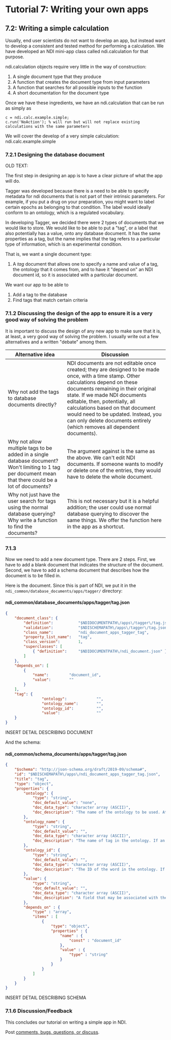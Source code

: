 # Tutorial 7: Writing your own apps

## 7.2: Writing a simple calculation

Usually, end user scientists do not want to develop an app, but instead want to develop a consistent and tested
method for performing a calculation. We have developed an NDI mini-app class called ndi.calculation for that purpose.

ndi.calculation objects require very little in the way of construction:

1. A single document type that they produce
2. A function that creates the document type from input parameters
3. A function that searches for all possible inputs to the function
4. A short documentation for the document type

Once we have these ingredients, we have an ndi.calculation that can be run as simply as

```
c = ndi.calc.example.simple;
c.run('NoAction'); % will run but will not replace existing calculations with the same parameters
```

We will cover the develop of a very simple calculation: ndi.calc.example.simple

### 7.2.1 Designing the database document









OLD TEXT:


The first step in designing an app is to have a clear picture of what the app will do. 

Tagger was developed because there is a need to be able to specify metadata for ndi documents that is not
part of their intrinsic parameters. For example, if you put a drug on your preparation, you might want to
label certain epochs as belonging to that condition. The label would ideally conform to an ontology, which is
a regulated vocabulary.

In developing Tagger, we decided there were 2 types of documents that we would like to store. We would like
to be able to put a "tag", or a label that also potentially has a value, onto any database document.  It has
the same properties as a tag, but the name implies that the tag refers to a particular type of information,
which is an experimental condition.

That is, we want a single document type:

1.  A *tag* document that allows one to specify a name and value of a tag, the ontology that it comes from, and to have it "depend on" an NDI document id, so it is associated with a particular document.

We want our app to be able to 

1. Add a tag to the database
2. Find tags that match certain criteria


### 7.1.2 Discussing the design of the app to ensure it is a very good way of solving the problem

It is important to discuss the design of any new app to make sure that it is, at least, a very good way of
solving the problem. I usually write out a few alternatives and a written "debate" among them.

| Alternative idea | Discussion | 
| ---              |   ----     |
| Why not add the tags to database documents directly? | NDI documents are not editable once created; they are designed to be made once, with a time stamp. Other calculations depend on these documents remaining in their original state. If we made NDI documents editable, then, potentially, all calculations based on that document would need to be updated. Instead, you can only delete documents entirely (which removes all dependent documents). |
| Why not allow multiple tags to be added in a single database document? Won't limiting to 1 tag per document mean that there could be a lot of documents? | The argument against is the same as the above. We can't edit NDI documents. If someone wants to modify or delete one of the entries, they would have to delete the whole document. |
| Why not just have the user search for tags using the normal database querying? Why write a function to find the documents? | This is not necessary but it is a helpful addition; the user could use normal database querying to discover the same things. We offer the function here in the app as a shortcut. | 

### 7.1.3

Now we need to add a new document type. There are 2 steps. First, we have to add a blank document that
indicates the structure of the document. Second, we have to add a schema document that describes how the
document is to be filled in.

Here is the document. Since this is part of NDI, we put it in the `ndi_common/database_documents/apps/tagger/` directory:

#### ndi_common/database_documents/apps/tagger/tag.json

```json
{
	"document_class": {
		"definition":			"$NDIDOCUMENTPATH\/apps\/tagger\/tag.json",
		"validation":			"$NDISCHEMAPATH\/apps\/tagger\/tag.json",
		"class_name":			"ndi_document_apps_tagger_tag",
		"property_list_name":	"tag",
		"class_version":		1,
		"superclasses": [
			{ "definition":		"$NDIDOCUMENTPATH\/ndi_document.json" }
		]
	},
	"depends_on": [
		{
			"name":         "document_id",
			"value":        ""
		}
	],
	"tag": {
                "ontology":             "",
                "ontology_name":        "",     
                "ontology_id":          "",
                "value":                ""
	}
}
```

INSERT DETAIL DESCRIBING DOCUMENT

And the schema:

#### ndi_common/schema_documents/apps/tagger/tag.json


```json
{
	"$schema": "http://json-schema.org/draft/2019-09/schema#",
	"id": "$NDISCHEMAPATH\/apps\/ndi_document_apps_tagger_tag.json",
	"title": "tag",
	"type": "object",
	"properties": {
		"ontology": {
			"type": "string",
			"doc_default_value": "none",
			"doc_data_type": "character array (ASCII)",
			"doc_description": "The name of the ontology to be used. At the present time it is okay to leave this blank and use a term that is outside an ontology."
		},
		"ontology_name": {
			"type": "string",
			"doc_default_value": "",
			"doc_data_type": "character array (ASCII)",
			"doc_description": "The name of tag in the ontology. If an ontology is specified, this `ontology_name` must match a word in the ontology."
		},
		"ontology_id": {
			"type": "string",
			"doc_default_value": "",
			"doc_data_type": "character array (ASCII)",
			"doc_description": "The ID of the word in the ontology. If an ontology is specified, the ID must match the ID of the word or element `ontology_name` in the ontology."
		},
		"value": {
			"type": "string",
			"doc_default_value": "",
			"doc_data_type": "character array (ASCII)",
			"doc_description": "A field that may be associated with the tag. May be blank."
		},
		"depends_on" : {
			"type" : "array",
			"items" : [
				{
					"type": "object", 
					"properties" : {
						"name" : {
							"const" : "document_id"
						},
						"value" : {
							"type" : "string"
						}
					}
				}
			]
		}
	}
}
```


INSERT DETAIL DESCRIBING SCHEMA





### 7.1.6 Discussion/Feedback

This concludes our tutorial on writing a simple app in NDI.

Post [comments, bugs, questions, or discuss](https://github.com/VH-Lab/NDI-matlab/issues/190).
